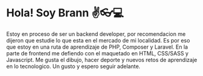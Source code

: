 # Hola! Soy Brann ✌👓💻
Estoy en proceso de ser un backend developer, por recomendacion me dijeron que estudie lo que esta en el mercado de mi localidad.
Es por eso que estoy en una ruta de aprendizaje de PHP, Composer y Laravel.
En la parte de frontend me defiendo con el maquetado en HTML, CSS/SASS y Javascript. 
Me gusta el dibujo, hacer deporte y nuevos retos de aprendizaje en lo tecnologico.
Un gusto y espero seguir adelante.

